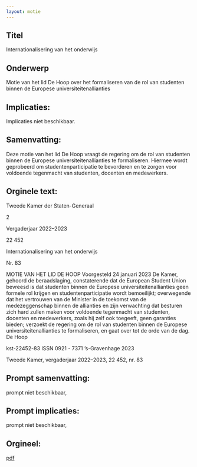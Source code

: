 ```yaml
---
layout: motie
---
```

## Titel
Internationalisering van het onderwijs
## Onderwerp
Motie van het lid De Hoop over het formaliseren van de rol van studenten binnen de Europese universiteitenallianties 
## Implicaties:
Implicaties niet beschikbaar.
## Samenvatting:

Deze motie van het lid De Hoop vraagt de regering om de rol van studenten binnen de Europese universiteitenallianties te formaliseren. Hiermee wordt geprobeerd om studentenparticipatie te bevorderen en te zorgen voor voldoende tegenmacht van studenten, docenten en medewerkers.
## Orginele text:


Tweede Kamer der Staten-Generaal

2

Vergaderjaar 2022–2023

22 452

Internationalisering van het onderwijs

Nr. 83

MOTIE VAN HET LID DE HOOP
Voorgesteld 24 januari 2023
De Kamer,
gehoord de beraadslaging,
constaterende dat de European Student Union bevreesd is dat studenten
binnen de Europese universiteitenallianties geen formele rol krijgen en
studentenparticipatie wordt bemoeilijkt;
overwegende dat het vertrouwen van de Minister in de toekomst van de
medezeggenschap binnen de allianties en zijn verwachting dat besturen
zich hard zullen maken voor voldoende tegenmacht van studenten,
docenten en medewerkers, zoals hij zelf ook toegeeft, geen garanties
bieden;
verzoekt de regering om de rol van studenten binnen de Europese
universiteitenallianties te formaliseren,
en gaat over tot de orde van de dag.
De Hoop

kst-22452-83
ISSN 0921 - 7371
’s-Gravenhage 2023

Tweede Kamer, vergaderjaar 2022–2023, 22 452, nr. 83


## Prompt samenvatting:
prompt niet beschikbaar,

## Prompt implicaties:
prompt niet beschikbaar,
## Orgineel:
[pdf](https://gegevensmagazijn.tweedekamer.nl/OData/v4/2.0/Document(b653fb1e-0793-472d-b71b-28c4b377b4f3)/resource)
